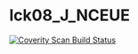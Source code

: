 # lck08_J_NCEUE
<a href="https://scan.coverity.com/projects/wendyzhang1121-lck08_j_nceue">
  <img alt="Coverity Scan Build Status"
       src="https://scan.coverity.com/projects/9546/badge.svg"/>
</a>
